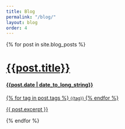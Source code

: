 ```yaml
---
title: Blog
permalink: "/blog/"
layout: blog
order: 4
---
```


<div class="row">
    {% for post in site.blog_posts %}
        <div class="col-xs-12">
            <a href="{{ post.url | prepend: site.baseurl }}">
                <h1>{{post.title}}</h1>
                <h4>{{post.date | date_to_long_string}}</h4>
                {% for tag in post.tags %}
                    <small>{{tag}}</small>
                {% endfor %}
                <p>{{ post.excerpt }}</p>
            </a>
        </div>
    {% endfor %}
</div>